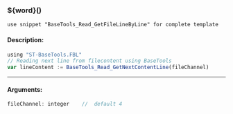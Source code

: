 ### ${word}()

`use snippet "BaseTools_Read_GetFileLineByLine" for complete template`

#### Description:
```ts
using "ST-BaseTools.FBL"
// Reading next line from filecontent using BaseTools
var lineContent := BaseTools_Read_GetNextContentLine(fileChannel)
```
----
#### Arguments:
```ts
fileChannel: integer    //  default 4
```
